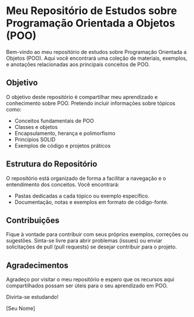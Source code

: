 # Meu Repositório de Estudos sobre Programação Orientada a Objetos (POO)

Bem-vindo ao meu repositório de estudos sobre Programação Orientada a Objetos (POO). Aqui você encontrará uma coleção de materiais, exemplos, e anotações relacionadas aos principais conceitos de POO.

## Objetivo

O objetivo deste repositório é compartilhar meu aprendizado e conhecimento sobre POO. Pretendo incluir informações sobre tópicos como:

- Conceitos fundamentais de POO
- Classes e objetos
- Encapsulamento, herança e polimorfismo
- Princípios SOLID
- Exemplos de código e projetos práticos

## Estrutura do Repositório

O repositório está organizado de forma a facilitar a navegação e o entendimento dos conceitos. Você encontrará:

- Pastas dedicadas a cada tópico ou exemplo específico.
- Documentação, notas e exemplos em formato de código-fonte.

## Contribuições

Fique à vontade para contribuir com seus próprios exemplos, correções ou sugestões. Sinta-se livre para abrir problemas (issues) ou enviar solicitações de pull (pull requests) se desejar contribuir para o projeto.

## Agradecimentos

Agradeço por visitar o meu repositório e espero que os recursos aqui compartilhados possam ser úteis para o seu aprendizado em POO.

Divirta-se estudando!

[Seu Nome]
